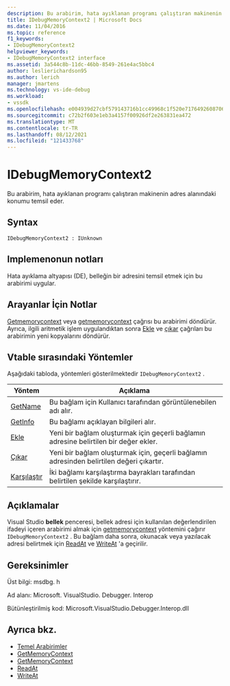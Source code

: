 ```yaml
---
description: Bu arabirim, hata ayıklanan programı çalıştıran makinenin adres alanındaki konumu temsil eder.
title: IDebugMemoryContext2 | Microsoft Docs
ms.date: 11/04/2016
ms.topic: reference
f1_keywords:
- IDebugMemoryContext2
helpviewer_keywords:
- IDebugMemoryContext2 interface
ms.assetid: 3a544c8b-11dc-46bb-8549-261e4ac5bbc4
author: leslierichardson95
ms.author: lerich
manager: jmartens
ms.technology: vs-ide-debug
ms.workload:
- vssdk
ms.openlocfilehash: e004939d27cbf579143716b1cc49968c1f520e7176492608706a5c0f283e6ded
ms.sourcegitcommit: c72b2f603e1eb3a4157f00926df2e263831ea472
ms.translationtype: MT
ms.contentlocale: tr-TR
ms.lasthandoff: 08/12/2021
ms.locfileid: "121433768"
---
```

# <a name="idebugmemorycontext2"></a>IDebugMemoryContext2
Bu arabirim, hata ayıklanan programı çalıştıran makinenin adres alanındaki konumu temsil eder.

## <a name="syntax"></a>Syntax

```
IDebugMemoryContext2 : IUnknown
```

## <a name="notes-for-implementers"></a>Implemenonun notları
 Hata ayıklama altyapısı (DE), belleğin bir adresini temsil etmek için bu arabirimi uygular.

## <a name="notes-for-callers"></a>Arayanlar İçin Notlar
 [Getmemorycontext](../../../extensibility/debugger/reference/idebugproperty2-getmemorycontext.md) veya [getmemorycontext](../../../extensibility/debugger/reference/idebugreference2-getmemorycontext.md) çağrısı bu arabirimi döndürür. Ayrıca, ilgili aritmetik işlem uygulandıktan sonra [Ekle](../../../extensibility/debugger/reference/idebugmemorycontext2-add.md) ve [çıkar](../../../extensibility/debugger/reference/idebugmemorycontext2-subtract.md) çağrıları bu arabirimin yeni kopyalarını döndürür.

## <a name="methods-in-vtable-order"></a>Vtable sırasındaki Yöntemler
 Aşağıdaki tabloda, yöntemleri gösterilmektedir `IDebugMemoryContext2` .

|Yöntem|Açıklama|
|------------|-----------------|
|[GetName](../../../extensibility/debugger/reference/idebugmemorycontext2-getname.md)|Bu bağlam için Kullanıcı tarafından görüntülenebilen adı alır.|
|[GetInfo](../../../extensibility/debugger/reference/idebugmemorycontext2-getinfo.md)|Bu bağlamı açıklayan bilgileri alır.|
|[Ekle](../../../extensibility/debugger/reference/idebugmemorycontext2-add.md)|Yeni bir bağlam oluşturmak için geçerli bağlamın adresine belirtilen bir değer ekler.|
|[Çıkar](../../../extensibility/debugger/reference/idebugmemorycontext2-subtract.md)|Yeni bir bağlam oluşturmak için, geçerli bağlamın adresinden belirtilen değeri çıkartır.|
|[Karşılaştır](../../../extensibility/debugger/reference/idebugmemorycontext2-compare.md)|İki bağlamı karşılaştırma bayrakları tarafından belirtilen şekilde karşılaştırır.|

## <a name="remarks"></a>Açıklamalar
 Visual Studio **bellek** penceresi, bellek adresi için kullanılan değerlendirilen ifadeyi içeren arabirimi almak için [getmemorycontext](../../../extensibility/debugger/reference/idebugproperty2-getmemorycontext.md) yöntemini çağırır `IDebugMemoryContext2` . Bu bağlam daha sonra, okunacak veya yazılacak adresi belirtmek için [ReadAt](../../../extensibility/debugger/reference/idebugmemorybytes2-readat.md) ve [WriteAt](../../../extensibility/debugger/reference/idebugmemorybytes2-writeat.md) 'a geçirilir.

## <a name="requirements"></a>Gereksinimler
 Üst bilgi: msdbg. h

 Ad alanı: Microsoft. VisualStudio. Debugger. Interop

 Bütünleştirilmiş kod: Microsoft.VisualStudio.Debugger.Interop.dll

## <a name="see-also"></a>Ayrıca bkz.
- [Temel Arabirimler](../../../extensibility/debugger/reference/core-interfaces.md)
- [GetMemoryContext](../../../extensibility/debugger/reference/idebugproperty2-getmemorycontext.md)
- [GetMemoryContext](../../../extensibility/debugger/reference/idebugreference2-getmemorycontext.md)
- [ReadAt](../../../extensibility/debugger/reference/idebugmemorybytes2-readat.md)
- [WriteAt](../../../extensibility/debugger/reference/idebugmemorybytes2-writeat.md)
